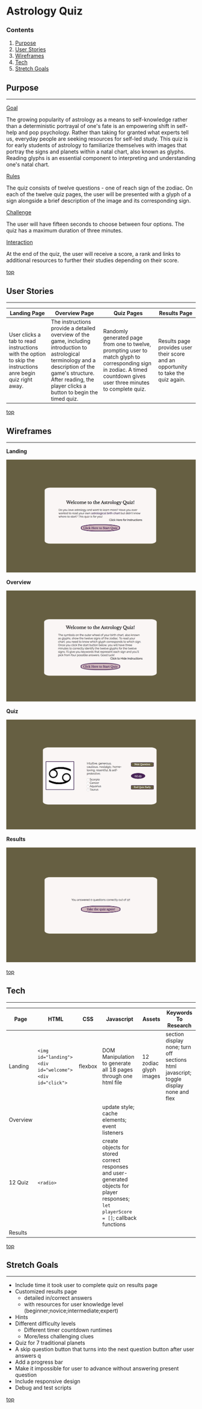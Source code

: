 # **Astrology Quiz**


### <a name="home"></a> **Contents**
1. [Purpose](#purpose)
2. [User Stories](#userstories)
3. [Wireframes](#wireframes)
4. [Tech](#tech)
5. [Stretch Goals](#stretch)


## <a name="purpose"></a> **Purpose**
________________
<u>Goal</u>

The growing popularity of astrology as a means to self-knowledge rather than a deterministic portrayal of one's fate is an empowering shift in self-help and pop psychology. Rather than taking for granted what experts tell us, everyday people are seeking resources for self-led study. This quiz is for early students of astrology to familiarize themselves with images that portray the signs and planets within a natal chart, also known as glyphs. Reading glyphs is an essential component to interpreting and understanding one's natal chart.

<u>Rules</u>

The quiz consists of twelve questions - one of reach sign of the zodiac. On each of the twelve quiz pages, the user will be presented with a glyph of a sign alongside a brief description of the image and its corresponding sign. 

<u>Challenge</u>

The user will have fifteen seconds to choose between four options. The quiz has a maximum duration of three minutes. 

<u>Interaction</u>

At the end of the quiz, the user will receive a score, a rank and links to additional resources to further their studies depending on their score.

[top](#home)

## <a name="userstories"></a> **User Stories**
________________
Landing Page | Overview Page | Quiz Pages | Results Page
-------------|---------------|------------|-------------
User clicks a tab to read instructions with the option to skip the instructions anre begin quiz right away. | The instructions provide a detailed overview of the game, including introduction to astrological terminology and a description of the game's structure. After reading, the player clicks a button to begin the timed quiz. | Randomly generated page from one to twelve, prompting user to match glyph to corresponding sign in zodiac. A timed countdown gives user three minutes to complete quiz. | Results page provides user their score and an opportunity to take the quiz again.

[top](#home)

 ## <a name="wireframes"></a>**Wireframes**
________________

**Landing**

![Landing page wireframe](/assets/wireframe/landing.png)

**Overview**

![Overview page wireframe](/assets/wireframe/overview.png)

**Quiz**

![Quiz page wireframe](/assets/wireframe/quiz.png)

**Results**

![Results page wireframe](/assets/wireframe/results.png)

[top](#home)

## <a name="tech"></a> **Tech**
________________

Page | HTML | CSS | Javascript | Assets| Keywords To Research
-----|------|-----|------------|-------|-----------
Landing | ```<img id="landing"> <div id="welcome"> <div id="click">```| flexbox | DOM Manipulation to generate all 18 pages through one html file | 12 zodiac glyph images | section display none; turn off sections html javascript; toggle display none and flex
Overview | | | update style; cache elements; event listeners | 
12 Quiz | ```<radio>``` | | create objects for stored correct responses and user-generated objects for player responses; ```let playerScore = []```; callback functions | 
Results | | | | 

[top](#home)


## <a name="stretch"></a> **Stretch Goals**
________________
* Include time it took user to complete quiz on results page
* Customized results page 
    + detailed in/correct answers 
    + with resources for user knowledge level (beginner;novice;intermediate;expert)
* Hints
* Different difficulty levels 
    + Different timer countdown runtimes
    + More/less challenging clues
* Quiz for 7 traditional planets
* A skip question button that turns into the next question button after user answers q
* Add a progress bar
* Make it impossible for user to advance without answering present question
* Include responsive design
* Debug and test scripts

[top](#home)
